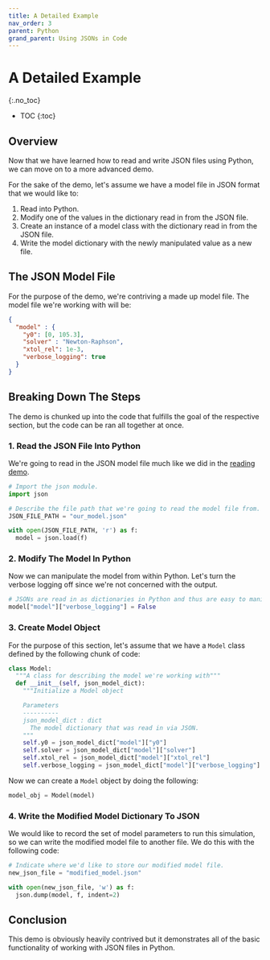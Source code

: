 ```yaml
---
title: A Detailed Example
nav_order: 3
parent: Python
grand_parent: Using JSONs in Code
---
```


# A Detailed Example
{:.no_toc}

* TOC
{:toc}

## Overview

Now that we have learned how to read and write JSON files using Python, we can move on to a more advanced demo.

For the sake of the demo, let's assume we have a model file in JSON format that we would like to:
1. Read into Python.
2. Modify one of the values in the dictionary read in from the JSON file.
3. Create an instance of a model class with the dictionary read in from the JSON file.
4. Write the model dictionary with the newly manipulated value as a new file.


## The JSON Model File

For the purpose of the demo, we're contriving a made up model file. The model file we're working with will be:

```json
{
  "model" : {
    "y0": [0, 105.3],
    "solver" : "Newton-Raphson",
    "xtol_rel": 1e-3,
    "verbose_logging": true
  }
}
```

## Breaking Down The Steps

The demo is chunked up into the code that fulfills the goal of the respective section, but the code can be ran all together at once.

### 1. Read the JSON File Into Python

We're going to read in the JSON model file much like we did in the [reading demo](../reading/reading.md).

```python
# Import the json module.
import json

# Describe the file path that we're going to read the model file from.
JSON_FILE_PATH = "our_model.json"

with open(JSON_FILE_PATH, 'r') as f:
  model = json.load(f)
```

### 2. Modify The Model In Python

Now we can manipulate the model from within Python. Let's turn the verbose logging off since we're not concerned with the output.

```python
# JSONs are read in as dictionaries in Python and thus are easy to manipulate.
model["model"]["verbose_logging"] = False
```

### 3. Create Model Object

For the purpose of this section, let's assume that we have a `Model` class defined by the following chunk of code:

```python
class Model:
  """A class for describing the model we're working with"""
  def __init__(self, json_model_dict):
    """Initialize a Model object

    Parameters
    ----------
    json_model_dict : dict
      The model dictionary that was read in via JSON.
    """
    self.y0 = json_model_dict["model"]["y0"]
    self.solver = json_model_dict["model"]["solver"]
    self.xtol_rel = json_model_dict["model"]["xtol_rel"]
    self.verbose_logging = json_model_dict["model"]["verbose_logging"]
```

Now we can create a `Model` object by doing the following:

```python
model_obj = Model(model)
```

### 4. Write the Modified Model Dictionary To JSON

We would like to record the set of model parameters to run this simulation, so we can write the modified model file to another file. We do this with the following code:

```python
# Indicate where we'd like to store our modified model file.
new_json_file = "modified_model.json"

with open(new_json_file, 'w') as f:
  json.dump(model, f, indent=2)
```

## Conclusion

This demo is obviously heavily contrived but it demonstrates all of the basic functionality of working with JSON files in Python.